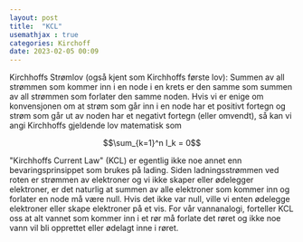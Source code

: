 ```yaml
---
layout: post
title:  "KCL"
usemathjax : true
categories: Kirchoff
date: 2023-02-05 00:09
---
```


Kirchhoffs Strømlov (også kjent som Kirchhoffs første lov):
Summen av all strømmen som kommer inn i en node i en krets er den samme som summen av all strømmen som forlater den samme noden.
Hvis vi er enige om konvensjonen om at strøm som går inn i en node har et positivt fortegn og strøm som går ut av noden har et negativt fortegn (eller omvendt), så kan vi angi Kirchhoffs gjeldende lov matematisk som

$$\sum_{k=1}^n I_k = 0$$

"Kirchhoffs Current Law" (KCL) er egentlig ikke noe annet enn bevaringsprinsippet som brukes på lading. Siden ladningsstrømmen ved roten er strømmen av elektroner og vi ikke skaper eller ødelegger elektroner, er det naturlig at summen av alle elektroner som kommer inn og forlater en node må være null. Hvis det ikke var null, ville vi enten ødelegge elektroner eller skape elektroner på et vis. For vår vannanalogi, forteller KCL oss at alt vannet som kommer inn i et rør må forlate det røret og ikke noe vann vil bli opprettet eller ødelagt inne i røret.